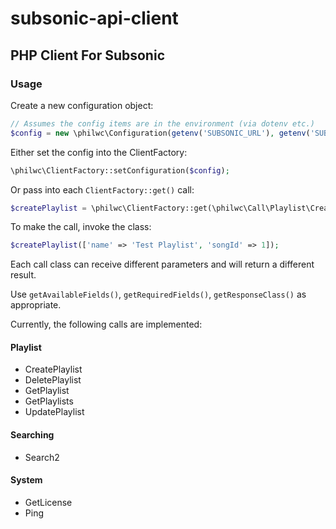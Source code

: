 # subsonic-api-client
## PHP Client For Subsonic

### Usage

Create a new configuration object:

```php
// Assumes the config items are in the environment (via dotenv etc.)
$config = new \philwc\Configuration(getenv('SUBSONIC_URL'), getenv('SUBSONIC_USER'), getenv('SUBSONIC_PASSWORD'))
```

Either set the config into the ClientFactory:

```php
\philwc\ClientFactory::setConfiguration($config);
```

Or pass into each `ClientFactory::get()` call:

```php
$createPlaylist = \philwc\ClientFactory::get(\philwc\Call\Playlist\CreatePlaylist::class, $config);
```

To make the call, invoke the class:

```php
$createPlaylist(['name' => 'Test Playlist', 'songId' => 1]);
```

Each call class can receive different parameters and will return a different result. 

Use `getAvailableFields()`, `getRequiredFields()`, `getResponseClass()` as appropriate.

Currently, the following calls are implemented:

#### Playlist
- CreatePlaylist
- DeletePlaylist
- GetPlaylist
- GetPlaylists
- UpdatePlaylist

#### Searching
- Search2

#### System
- GetLicense
- Ping

